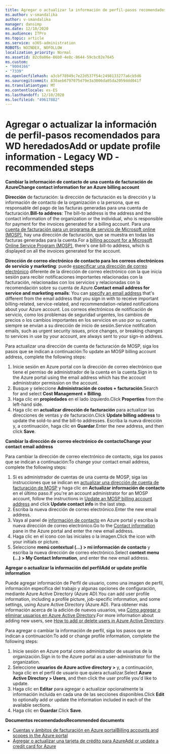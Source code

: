 ```yaml
---
title: Agregar o actualizar la información de perfil-pasos recomendados para WD heredados
ms.author: v-smandalika
author: v-smandalika
manager: dansimp
ms.date: 12/10/2020
ms.audience: ITPro
ms.topic: article
ms.service: o365-administration
ROBOTS: NOINDEX, NOFOLLOW
localization_priority: Normal
ms.assetid: 82c0a06e-86b0-4e8c-8644-59cbc02e7645
ms.custom:
- "9004166"
- "7339"
ms.openlocfilehash: a3cbf78949c7e22d537f54c2498133277a6cb5d6
ms.sourcegitcommit: 830aeb6797075d79e3a3006da05da2059ddd041f
ms.translationtype: MT
ms.contentlocale: es-ES
ms.lasthandoff: 12/10/2020
ms.locfileid: "49617882"
---
```

# <a name="add-or-update-profile-information---legacy-wd---recommended-steps"></a><span data-ttu-id="3ffae-102">Agregar o actualizar la información de perfil-pasos recomendados para WD heredados</span><span class="sxs-lookup"><span data-stu-id="3ffae-102">Add or update profile information - Legacy WD - recommended steps</span></span>

<span data-ttu-id="3ffae-103">**Cambiar la información de contacto de una cuenta de facturación de Azure**</span><span class="sxs-lookup"><span data-stu-id="3ffae-103">**Change contact information for an Azure billing account**</span></span>

<span data-ttu-id="3ffae-104">**Dirección** de facturación: la dirección de facturación es la dirección y la información de contacto de la organización o la persona, que es responsable del pago de las facturas generadas para una cuenta de facturación.</span><span class="sxs-lookup"><span data-stu-id="3ffae-104">**Bill-to address**: The bill-to address is the address and the contact information of the organization or the individual, who is responsible for payment for the invoices generated for a billing account.</span></span> <span data-ttu-id="3ffae-105">Para una [cuenta de facturación para un programa de servicio de Microsoft online (MOSP)](https://docs.microsoft.com/azure/cost-management-billing/manage/change-azure-account-profile#update-an-mosp-billing-account-address), hay una dirección de facturación, que se muestra en todas las facturas generadas para la cuenta.</span><span class="sxs-lookup"><span data-stu-id="3ffae-105">For a [billing account for a Microsoft Online Service Program (MOSP)](https://docs.microsoft.com/azure/cost-management-billing/manage/change-azure-account-profile#update-an-mosp-billing-account-address), there's one bill-to address, which is displayed on all the invoices generated for the account.</span></span>

<span data-ttu-id="3ffae-106">**Dirección de correo electrónico de contacto para los correos electrónicos de servicio y marketing**: puede [especificar una dirección de correo electrónico](https://docs.microsoft.com/azure/cost-management-billing/manage/change-azure-account-profile#change-your-contact-email-address) diferente de la dirección de correo electrónico con la que inicia sesión para recibir notificaciones importantes relacionadas con la facturación, relacionadas con los servicios y relacionadas con la recomendación sobre su cuenta de Azure.</span><span class="sxs-lookup"><span data-stu-id="3ffae-106">**Contact email address for service and marketing emails**: You can [specify an email address](https://docs.microsoft.com/azure/cost-management-billing/manage/change-azure-account-profile#change-your-contact-email-address) that's different from the email address that you sign in with to receive important billing-related, service-related, and recommendation-related notifications about your Azure account.</span></span> <span data-ttu-id="3ffae-107">Los correos electrónicos de notificación de servicio, como los problemas de seguridad urgentes, los cambios de precios o los cambios importantes en los servicios en uso por su cuenta, siempre se envían a su dirección de inicio de sesión.</span><span class="sxs-lookup"><span data-stu-id="3ffae-107">Service notification emails, such as urgent security issues, price changes, or breaking changes to services in use by your account, are always sent to your sign-in address.</span></span>

<span data-ttu-id="3ffae-108">Para actualizar una dirección de cuenta de facturación de MOSP, siga los pasos que se indican a continuación:</span><span class="sxs-lookup"><span data-stu-id="3ffae-108">To update an MOSP billing account address, complete the following steps:</span></span>
1. <span data-ttu-id="3ffae-109">Inicie sesión en Azure portal con la dirección de correo electrónico que tiene el permiso de administrador de la cuenta en la cuenta.</span><span class="sxs-lookup"><span data-stu-id="3ffae-109">Sign in to the Azure portal using the email address which has the account administrator permission on the account.</span></span>
2. <span data-ttu-id="3ffae-110">Busque y seleccione **Administración de costos + facturación**.</span><span class="sxs-lookup"><span data-stu-id="3ffae-110">Search for and select **Cost Management + Billing**.</span></span> 
3. <span data-ttu-id="3ffae-111">Haga clic en **propiedades** en el lado izquierdo.</span><span class="sxs-lookup"><span data-stu-id="3ffae-111">Click **Properties** from the left-hand side.</span></span> 
4. <span data-ttu-id="3ffae-112">Haga clic en **actualizar dirección de facturación** para actualizar las direcciones de ventas y de facturación.</span><span class="sxs-lookup"><span data-stu-id="3ffae-112">Click **Update billing address** to update the sold-to and the bill-to addresses.</span></span> <span data-ttu-id="3ffae-113">Escriba la nueva dirección y, a continuación, haga clic en **Guardar**.</span><span class="sxs-lookup"><span data-stu-id="3ffae-113">Enter the new address, and then click **Save**.</span></span>

<span data-ttu-id="3ffae-114">**Cambiar la dirección de correo electrónico de contacto**</span><span class="sxs-lookup"><span data-stu-id="3ffae-114">**Change your contact email address**</span></span> 

<span data-ttu-id="3ffae-115">Para cambiar la dirección de correo electrónico de contacto, siga los pasos que se indican a continuación:</span><span class="sxs-lookup"><span data-stu-id="3ffae-115">To change your contact email address, complete the following steps:</span></span>
1. <span data-ttu-id="3ffae-116">Si es administrador de cuentas de una cuenta de MOSP, siga las instrucciones que se indican en [actualizar una dirección de cuenta de facturación de MOSP](https://docs.microsoft.com/azure/cost-management-billing/manage/change-azure-account-profile#update-an-mosp-billing-account-address) y haga clic en **Actualizar información de contacto** en el último paso.</span><span class="sxs-lookup"><span data-stu-id="3ffae-116">If you're an account administrator for an MOSP account, follow the instructions in [Update an MOSP billing account address](https://docs.microsoft.com/azure/cost-management-billing/manage/change-azure-account-profile#update-an-mosp-billing-account-address) and click **Update contact info** in the last step.</span></span> 
2. <span data-ttu-id="3ffae-117">Escriba la nueva dirección de correo electrónico.</span><span class="sxs-lookup"><span data-stu-id="3ffae-117">Enter the new email address.</span></span> 
3. <span data-ttu-id="3ffae-118">Vaya al panel de [información de contacto](https://ms.portal.azure.com/) en Azure portal y escriba la nueva dirección de correo electrónico.</span><span class="sxs-lookup"><span data-stu-id="3ffae-118">Go to the [Contact information](https://ms.portal.azure.com/) pane in the Azure portal and enter the new email address.</span></span> 
4. <span data-ttu-id="3ffae-119">Haga clic en el icono con las iniciales o la imagen.</span><span class="sxs-lookup"><span data-stu-id="3ffae-119">Click the icon with your initials or picture.</span></span> 
5. <span data-ttu-id="3ffae-120">Seleccione **menú contextual (...) > mi información de contacto** y escriba la nueva dirección de correo electrónico.</span><span class="sxs-lookup"><span data-stu-id="3ffae-120">Select **context menu (...) > My Contact Information**, and enter the new email address.</span></span>

<span data-ttu-id="3ffae-121">**Agregar o actualizar la información del perfil**</span><span class="sxs-lookup"><span data-stu-id="3ffae-121">**Add or update profile information**</span></span>

<span data-ttu-id="3ffae-122">Puede agregar información de Perfil de usuario, como una imagen de perfil, información específica del trabajo y algunas opciones de configuración, mediante Azure Active Directory (Azure AD).</span><span class="sxs-lookup"><span data-stu-id="3ffae-122">You can add user profile information, including a profile picture, job-specific information, and some settings, using Azure Active Directory (Azure AD).</span></span> <span data-ttu-id="3ffae-123">Para obtener más información acerca de la adición de nuevos usuarios, vea [Cómo agregar o eliminar usuarios en Azure Active Directory](https://docs.microsoft.com/azure/active-directory/fundamentals/add-users-azure-active-directory).</span><span class="sxs-lookup"><span data-stu-id="3ffae-123">For more information about adding new users, see [How to add or delete users in Azure Active Directory](https://docs.microsoft.com/azure/active-directory/fundamentals/add-users-azure-active-directory).</span></span>

<span data-ttu-id="3ffae-124">Para agregar o cambiar la información de perfil, siga los pasos que se indican a continuación:</span><span class="sxs-lookup"><span data-stu-id="3ffae-124">To add or change profile information, complete the following steps:</span></span>

1. <span data-ttu-id="3ffae-125">Inicie sesión en Azure portal como administrador de usuarios de la organización.</span><span class="sxs-lookup"><span data-stu-id="3ffae-125">Sign in to the Azure portal as a user-administrator for the organization.</span></span>
2. <span data-ttu-id="3ffae-126">Seleccione **usuarios de Azure active directory >** y, a continuación, haga clic en el perfil de usuario que quiera actualizar.</span><span class="sxs-lookup"><span data-stu-id="3ffae-126">Select **Azure Active Directory > Users**, and then click the user profile you'd like to update.</span></span> 
3. <span data-ttu-id="3ffae-127">Haga clic en **Editar** para agregar o actualizar opcionalmente la información incluida en cada una de las secciones disponibles.</span><span class="sxs-lookup"><span data-stu-id="3ffae-127">Click **Edit** to optionally add or update the information included in each of the available sections.</span></span> 
4. <span data-ttu-id="3ffae-128">Haga clic en **Guardar**.</span><span class="sxs-lookup"><span data-stu-id="3ffae-128">Click **Save**.</span></span>

<span data-ttu-id="3ffae-129">**Documentos recomendados**</span><span class="sxs-lookup"><span data-stu-id="3ffae-129">**Recommended documents**</span></span>

- [<span data-ttu-id="3ffae-130">Cuentas y ámbitos de facturación en Azure portal</span><span class="sxs-lookup"><span data-stu-id="3ffae-130">Billing accounts and scopes in the Azure portal</span></span>](https://docs.microsoft.com/azure/cost-management-billing/manage/view-all-accounts) 
- [<span data-ttu-id="3ffae-131">Agregar o actualizar una tarjeta de crédito para Azure</span><span class="sxs-lookup"><span data-stu-id="3ffae-131">Add or update a credit card for Azure</span></span>](https://docs.microsoft.com/azure/cost-management-billing/manage/change-credit-card)


